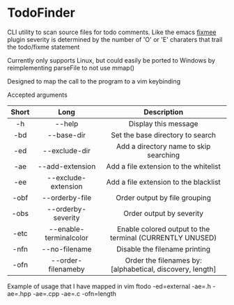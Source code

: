 # TodoFinder
CLI utility to scan source files for todo comments. Like the emacs [fixmee](https://github.com/rolandwalker/fixmee) plugin severity is determined by the number of 'O' or 'E' charaters that trail the todo/fixme statement

Currently only supports Linux, but could easily be ported to Windows by reimplementing parseFile to not use mmap()

Designed to map the call to the program to a vim keybinding

Accepted arguments

|Short|        Long          |                         Description                     |
|:---:|:--------------------:|:-------------------------------------------------------:|
|-h   |--help                |Display this message                                     |
|-bd  |--base-dir            |Set the base directory to search                         |
|-ed  |--exclude-dir         |Add a directory name to skip searching                   |
|-ae  |--add-extension       |Add a file extension to the whitelist                    |
|-ee  |--exclude-extension   |Add a file extension to the blacklist                    |
|-obf |--orderby-file        |Order output by file grouping                            |
|-obs |--orderby-severity    |Order output by severity                                 |
|-etc |--enable-terminalcolor|Enable colored output to the terminal  (CURRENTLY UNUSED)|
|-nfn |--no-filename         |Disable the filename printing                            |
|-ofn |--order-filenameby    |Order the filenames by: [alphabetical, discovery, length]|

Example of usage that I have mapped in vim
ftodo -ed=external -ae=.h -ae=.hpp -ae=.cpp -ae=.c -ofn=length
